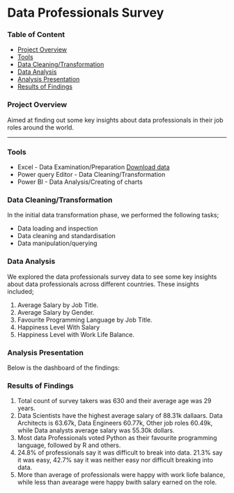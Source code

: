 # Data Professionals Survey

### Table of Content
- [Project Overview](#project-overview)
- [Tools](#tools)
- [Data Cleaning/Transformation](#data-cleaningtransformation)
- [Data Analysis](#data-analysis)
- [Analysis Presentation](#analysis-presentation)
- [Results of Findings](#results-of-findings)


### Project Overview
Aimed at finding out some key insights about data professionals in their job roles around the world.

---

### Tools 

- Excel - Data Examination/Preparation [Download data]()
- Power query Editor - Data Cleaning/Transformation
- Power BI - Data Analysis/Creating of charts

### Data Cleaning/Transformation

In the initial data transformation phase, we performed the following tasks;
- Data loading and inspection
- Data cleaning and standardisation
- Data manipulation/querying

### Data Analysis

We explored the data professionals survey data to see some key insights about data professionals across different countries. These insights included;
1. Average Salary by Job Title.
2. Average Salary by Gender.
3. Favourite Programming Language by Job Title.
4. Happiness Level With Salary
5. Happiness Level with Work Life Balance.

### Analysis Presentation

Below is the dashboard of the findings:


### Results of Findings

1. Total count of survey takers was 630 and their average age was 29 years.
2. Data Scientists have the highest average salary of 88.31k dallaars. Data Architects is 63.67k, Data Engineers 60.77k, Other job roles 60.49k, while Data analysts average salary was 55.30k dollars.
3. Most data Professionals voted Python as their favourite programming language, followed by R and others.
4. 24.8% of professionals say it was difficult to break into data. 21.3% say it was easy, 42.7% say it was neither easy nor difficult breaking into data.
5. More than average of professionals were happy with work liofe balance, while less than avearage were happy bwith salary earned on the role.


